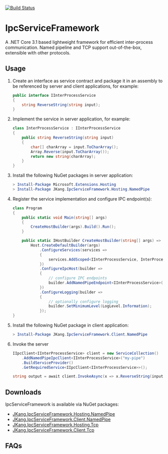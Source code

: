 [![Build Status](https://dev.azure.com/jacques-kang/IpcServiceFramework/_apis/build/status/IpcServiceFramework%20CI?branchName=develop)](https://dev.azure.com/jacques-kang/IpcServiceFramework/_build/latest?definitionId=9&branchName=develop)

# IpcServiceFramework

A .NET Core 3.1 based lightweight framework for efficient inter-process communication.
Named pipeline and TCP support out-of-the-box, extensible with other protocols.

## Usage

 1. Create an interface as service contract and package it in an assembly to be referenced by server and client applications, for example:

    ```csharp
    public interface IInterProcessService
    {
        string ReverseString(string input);
    }
    ```

 1. Implement the service in server application, for example:
 
    ```csharp
    class InterProcessService : IInterProcessService
    {
        public string ReverseString(string input)
        {
            char[] charArray = input.ToCharArray();
            Array.Reverse(input.ToCharArray());
            return new string(charArray);
        }
    }
    ```

 1. Install the following NuGet packages in server application:

    ```powershell
    > Install-Package Microsoft.Extensions.Hosting
    > Install-Package JKang.IpcServiceFramework.Hosting.NamedPipe
    ```

 1. Register the service implementation and configure IPC endpoint(s):

    ```csharp
    class Program
    {
        public static void Main(string[] args)
        {
            CreateHostBuilder(args).Build().Run();
        }

        public static IHostBuilder CreateHostBuilder(string[] args) =>
            Host.CreateDefaultBuilder(args)
                .ConfigureServices(services =>
                {
                    services.AddScoped<IInterProcessService, InterProcessService>();
                })
                .ConfigureIpcHost(builder =>
                {
                    // configure IPC endpoints
                    builder.AddNamedPipeEndpoint<IInterProcessService>(pipeName: "my-pipe");
                })
                .ConfigureLogging(builder =>
                {
                    // optionally configure logging
                    builder.SetMinimumLevel(LogLevel.Information);
                });
    }
    ```

 1. Install the following NuGet package in client application:

    ```powershell
    > Install-Package JKang.IpcServiceFramework.Client.NamedPipe
    ```

 1. Invoke the server

    ```csharp
    IIpcClient<IInterProcessService> client = new ServiceCollection()
	    .AddNamedPipeIpcClient<IInterProcessService>("my-pipe")
	    .BuildServiceProvider()
	    .GetRequiredService<IIpcClient<IInterProcessService>>();

    string output = await client.InvokeAsync(x => x.ReverseString(input));
    ```

## Downloads

IpcServiceFramework is available via NuGet packages:

 - [JKang.IpcServiceFramework.Hosting.NamedPipe](https://www.nuget.org/packages/JKang.IpcServiceFramework.Hosting.NamedPipe/)
 - [JKang.IpcServiceFramework.Client.NamedPipe](https://www.nuget.org/packages/JKang.IpcServiceFramework.Client.NamedPipe/)
 - [JKang.IpcServiceFramework.Hosting.Tcp](https://www.nuget.org/packages/JKang.IpcServiceFramework.Hosting.Tcp/)
 - [JKang.IpcServiceFramework.Client.Tcp](https://www.nuget.org/packages/JKang.IpcServiceFramework.Client.Tcp/)

## FAQs


